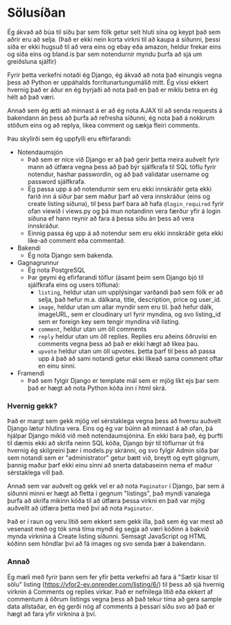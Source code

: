# Sölusíðan
Ég ákvað að búa til síðu þar sem fólk getur selt hluti sína og keypt það sem aðrir eru að selja. (Það er ekki nein korta virkni til að kaupa á síðunni, þessi síða er ekki hugsuð til að vera eins og ebay eða amazon, heldur frekar eins og síða eins og bland.is þar sem notendurnir myndu þurfa að sjá um greiðsluna sjálfir)

Fyrir þetta verkefni notaði ég Django, ég ákvað að nota það einungis vegna þess að Python er uppáhalds forritunartungumálið mitt. Ég vissi ekkert hvernig það er áður en ég byrjaði að nota það en það er miklu betra en ég hélt að það væri.

Annað sem ég ætti að minnast á er að ég nota AJAX til að senda requests á bakendann án þess að þurfa að refresha síðunni, ég nota það á nokkrum stöðum eins og að replya, likea comment og sækja fleiri comments.

Þau skylirði sem ég uppfylli eru eftirfarandi:
+ Notendaumsjón
  - Það sem er nice við Django er að það gerir þetta meira auðvelt fyrir mann að útfæra vegna þess að það býr sjálfkrafa til SQL töflu fyrir notendur, hashar passwordin, og að það validatar username og password sjálfkrafa.
  - Ég passa upp á að notendurnir sem eru ekki innskráðir geta ekki farið inn á síður þar sem maður þarf að vera innskráður (eins og create listing síðuna), til þess þarf bara að hafa `@login_required` fyrir ofan viewið í views.py og þá mun notandinn vera færður yfir á login síðuna ef hann reynir að fara á þessa síðu án þess að vera innskráður.
  - Einnig passa ég upp á að notendur sem eru ekki innskráðir geta ekki like-að comment eða commentað.
+ Bakendi
  - Ég nota Django sem bakenda.
+ Gagnagrunnur
  - Ég nota PostgreSQL
  - Þar geymi ég efirfarandi töflur (ásamt þeim sem Django bjó til sjálfkrafa eins og users töfluna):
    * `listing`, heldur utan um upplýsingar varðandi það sem fólk er að selja, það hefur m.a. dálkana, title, description, price og user_id.
    * `image`, heldur utan um allar myndir sem eru til. það hefur dálk, imageURL, sem er cloudinary url fyrir myndina, og svo listing_id sem er foreign key sem tengir myndina við listing.
    * `comment`, heldur utan um öll comments
    * `reply` heldur utan um öll replies. Replies eru aðeins öðruvísi en comments vegna þess að það er ekki hægt að likea þau.
    * `upvote` heldur utan um öll upvotes. þetta þarf til þess að passa upp á það að sami notandi getur ekki likeað sama comment oftar en einu sinni.
+ Framendi
  - Það sem fylgir Django er template mál sem er mjög líkt ejs þar sem það er hægt að nota Python kóða inn í html skrá.

### Hvernig gekk?

Það er margt sem gekk mjög vel sérstaklega vegna þess að hversu auðvelt Django lætur hlutina vera. Eins og ég var búinn að minnast á að ofan, þá hjálpar Django mikið við með notendaumsjónina. En ekki bara það, ég þurfti til dæmis ekki að skrifa neinn SQL kóða, Django býr til töflurnar út frá hvernig ég skilgreini þær í models.py skránni, og svo fylgir Admin síða þar sem notandi sem er "administrator" getur bætt við, breytt og eytt gögnum, þannig maður þarf ekki einu sinni að snerta databaseinn nema ef maður sérstaklega vill það.

Annað sem var auðvelt og gekk vel er að nota `Paginator` í Django, þar sem á síðunni minni er hægt að fletta í gegnum "listings", það myndi vanalega þurfa að skrifa mikinn kóða til að útfæra þessa virkni en það var mjög auðvellt að útfæra þetta með því að nota `Paginator`.

Það er í raun og veru lítið sem ekkert sem gekk illa, það sem ég var mest að vesenast með og tók smá tíma myndi ég segja að væri kóðinn á bakvið mynda virknina á Create listing síðunni. Semsagt JavaScript og HTML kóðinn sem höndlar því að fá images og svo senda þær á bakendann.

### Annað

Ég mæli með fyrir þann sem fer yfir þetta verkefni að fara á "Sætir kisar til sölu" listing (https://vfor2-ev.onrender.com/listing/6/) til þess að sjá hvernig virknin á Comments og replies virkar. Það er nefnilega lítið eða ekkert af commentum á öðrum listings vegna þess að það tekur tíma að gera sample data allstaðar, en ég gerði nóg af comments á þessari síðu svo að það er hægt að fara yfir virknina á því.
